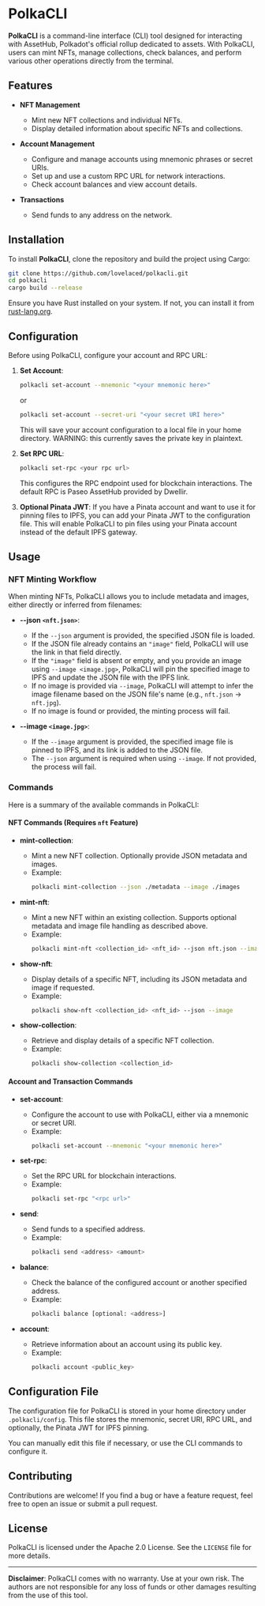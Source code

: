 # PolkaCLI

**PolkaCLI** is a command-line interface (CLI) tool designed for interacting with AssetHub, Polkadot's official rollup dedicated to assets. With PolkaCLI, users can mint NFTs, manage collections, check balances, and perform various other operations directly from the terminal.

## Features

- **NFT Management**
  - Mint new NFT collections and individual NFTs.
  - Display detailed information about specific NFTs and collections.

- **Account Management**
  - Configure and manage accounts using mnemonic phrases or secret URIs.
  - Set up and use a custom RPC URL for network interactions.
  - Check account balances and view account details.

- **Transactions**
  - Send funds to any address on the network.

## Installation

To install **PolkaCLI**, clone the repository and build the project using Cargo:

```bash
git clone https://github.com/lovelaced/polkacli.git
cd polkacli
cargo build --release
```

Ensure you have Rust installed on your system. If not, you can install it from [rust-lang.org](https://www.rust-lang.org/).

## Configuration

Before using PolkaCLI, configure your account and RPC URL:

1. **Set Account**:
   ```bash
   polkacli set-account --mnemonic "<your mnemonic here>"
   ```
   or
   ```bash
   polkacli set-account --secret-uri "<your secret URI here>"
   ```
   This will save your account configuration to a local file in your home directory. WARNING: this currently saves the private key in plaintext.

2. **Set RPC URL**:
   ```bash
   polkacli set-rpc <your rpc url>
   ```

   This configures the RPC endpoint used for blockchain interactions. The default RPC is Paseo AssetHub provided by Dwellir.

3. **Optional Pinata JWT**:
   If you have a Pinata account and want to use it for pinning files to IPFS, you can add your Pinata JWT to the configuration file. This will enable PolkaCLI to pin files using your Pinata account instead of the default IPFS gateway.

## Usage

### NFT Minting Workflow

When minting NFTs, PolkaCLI allows you to include metadata and images, either directly or inferred from filenames:

- **--json `<nft.json>`**:
  - If the `--json` argument is provided, the specified JSON file is loaded.
  - If the JSON file already contains an `"image"` field, PolkaCLI will use the link in that field directly.
  - If the `"image"` field is absent or empty, and you provide an image using `--image <image.jpg>`, PolkaCLI will pin the specified image to IPFS and update the JSON file with the IPFS link.
  - If no image is provided via `--image`, PolkaCLI will attempt to infer the image filename based on the JSON file's name (e.g., `nft.json` -> `nft.jpg`).
  - If no image is found or provided, the minting process will fail.
  
- **--image `<image.jpg>`**:
  - If the `--image` argument is provided, the specified image file is pinned to IPFS, and its link is added to the JSON file.
  - The `--json` argument is required when using `--image`. If not provided, the process will fail.

### Commands

Here is a summary of the available commands in PolkaCLI:

#### NFT Commands (Requires `nft` Feature)

- **mint-collection**:
  - Mint a new NFT collection. Optionally provide JSON metadata and images.
  - Example:
    ```bash
    polkacli mint-collection --json ./metadata --image ./images
    ```

- **mint-nft**:
  - Mint a new NFT within an existing collection. Supports optional metadata and image file handling as described above.
  - Example:
    ```bash
    polkacli mint-nft <collection_id> <nft_id> --json nft.json --image nft.jpg
    ```

- **show-nft**:
  - Display details of a specific NFT, including its JSON metadata and image if requested.
  - Example:
    ```bash
    polkacli show-nft <collection_id> <nft_id> --json --image
    ```

- **show-collection**:
  - Retrieve and display details of a specific NFT collection.
  - Example:
    ```bash
    polkacli show-collection <collection_id>
    ```

#### Account and Transaction Commands

- **set-account**:
  - Configure the account to use with PolkaCLI, either via a mnemonic or secret URI.
  - Example:
    ```bash
    polkacli set-account --mnemonic "<your mnemonic here>"
    ```

- **set-rpc**:
  - Set the RPC URL for blockchain interactions.
  - Example:
    ```bash
    polkacli set-rpc "<rpc url>"
    ```

- **send**:
  - Send funds to a specified address.
  - Example:
    ```bash
    polkacli send <address> <amount>
    ```

- **balance**:
  - Check the balance of the configured account or another specified address.
  - Example:
    ```bash
    polkacli balance [optional: <address>]
    ```

- **account**:
  - Retrieve information about an account using its public key.
  - Example:
    ```bash
    polkacli account <public_key>
    ```

## Configuration File

The configuration file for PolkaCLI is stored in your home directory under `.polkacli/config`. This file stores the mnemonic, secret URI, RPC URL, and optionally, the Pinata JWT for IPFS pinning.

You can manually edit this file if necessary, or use the CLI commands to configure it.

## Contributing

Contributions are welcome! If you find a bug or have a feature request, feel free to open an issue or submit a pull request.

## License

PolkaCLI is licensed under the Apache 2.0 License. See the `LICENSE` file for more details.

---

**Disclaimer**: PolkaCLI comes with no warranty. Use at your own risk. The authors are not responsible for any loss of funds or other damages resulting from the use of this tool.
